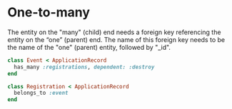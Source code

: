 # One-to-many

The entity on the "many" (child) end needs a foreign key referencing the entity on the “one” (parent) end.
The name of this foreign key needs to be the name of the "one" (parent) entity, followed by "_id".

```ruby
class Event < ApplicationRecord
  has_many :registrations, dependent: :destroy
end

class Registration < ApplicationRecord
  belongs_to :event
end
```
